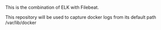 This is the combination of ELK with Filebeat.

This repository will be used to capture docker logs from its default path /var/lib/docker
